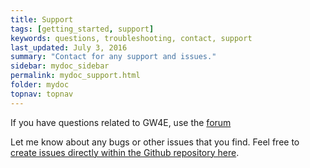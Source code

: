 ```yaml
---
title: Support
tags: [getting_started, support]
keywords: questions, troubleshooting, contact, support
last_updated: July 3, 2016
summary: "Contact for any support and issues."
sidebar: mydoc_sidebar
permalink: mydoc_support.html
folder: mydoc
topnav: topnav
---
```


If you have questions related to GW4E, use the [forum](https://groups.google.com/forum/?hl=en#!forum/gw4e)

Let me know about any bugs or other issues that you find. Feel free to [create issues directly within the Github repository here](https://github.com/gw4e/gw4e.project/issues).

